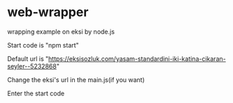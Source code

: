 # web-wrapper
wrapping example on eksi by node.js

Start code is "npm start"

Default url is "https://eksisozluk.com/yasam-standardini-iki-katina-cikaran-seyler--5232868"

Change the eksi's url in the main.js(if you want)

Enter the start code
